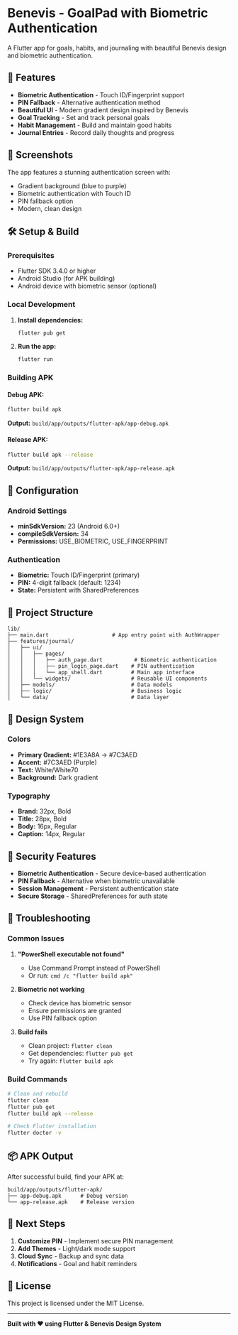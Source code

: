 # Benevis - GoalPad with Biometric Authentication

A Flutter app for goals, habits, and journaling with beautiful Benevis design and biometric authentication.

## 🚀 Features

- **Biometric Authentication** - Touch ID/Fingerprint support
- **PIN Fallback** - Alternative authentication method
- **Beautiful UI** - Modern gradient design inspired by Benevis
- **Goal Tracking** - Set and track personal goals
- **Habit Management** - Build and maintain good habits
- **Journal Entries** - Record daily thoughts and progress

## 📱 Screenshots

The app features a stunning authentication screen with:
- Gradient background (blue to purple)
- Biometric authentication with Touch ID
- PIN fallback option
- Modern, clean design

## 🛠️ Setup & Build

### Prerequisites
- Flutter SDK 3.4.0 or higher
- Android Studio (for APK building)
- Android device with biometric sensor (optional)

### Local Development

1. **Install dependencies:**
   ```bash
   flutter pub get
   ```

2. **Run the app:**
   ```bash
   flutter run
   ```

### Building APK

#### Debug APK:
```bash
flutter build apk
```
**Output:** `build/app/outputs/flutter-apk/app-debug.apk`

#### Release APK:
```bash
flutter build apk --release
```
**Output:** `build/app/outputs/flutter-apk/app-release.apk`

## 🔧 Configuration

### Android Settings
- **minSdkVersion:** 23 (Android 6.0+)
- **compileSdkVersion:** 34
- **Permissions:** USE_BIOMETRIC, USE_FINGERPRINT

### Authentication
- **Biometric:** Touch ID/Fingerprint (primary)
- **PIN:** 4-digit fallback (default: 1234)
- **State:** Persistent with SharedPreferences

## 📁 Project Structure

```
lib/
├── main.dart                    # App entry point with AuthWrapper
├── features/journal/
│   ├── ui/
│   │   ├── pages/
│   │   │   ├── auth_page.dart          # Biometric authentication
│   │   │   ├── pin_login_page.dart    # PIN authentication
│   │   │   └── app_shell.dart         # Main app interface
│   │   └── widgets/                   # Reusable UI components
│   ├── models/                        # Data models
│   ├── logic/                         # Business logic
│   └── data/                          # Data layer
```

## 🎨 Design System

### Colors
- **Primary Gradient:** #1E3A8A → #7C3AED
- **Accent:** #7C3AED (Purple)
- **Text:** White/White70
- **Background:** Dark gradient

### Typography
- **Brand:** 32px, Bold
- **Title:** 28px, Bold
- **Body:** 16px, Regular
- **Caption:** 14px, Regular

## 🔐 Security Features

- **Biometric Authentication** - Secure device-based authentication
- **PIN Fallback** - Alternative when biometric unavailable
- **Session Management** - Persistent authentication state
- **Secure Storage** - SharedPreferences for auth state

## 🚨 Troubleshooting

### Common Issues

1. **"PowerShell executable not found"**
   - Use Command Prompt instead of PowerShell
   - Or run: `cmd /c "flutter build apk"`

2. **Biometric not working**
   - Check device has biometric sensor
   - Ensure permissions are granted
   - Use PIN fallback option

3. **Build fails**
   - Clean project: `flutter clean`
   - Get dependencies: `flutter pub get`
   - Try again: `flutter build apk`

### Build Commands

```bash
# Clean and rebuild
flutter clean
flutter pub get
flutter build apk --release

# Check Flutter installation
flutter doctor -v
```

## 📦 APK Output

After successful build, find your APK at:
```
build/app/outputs/flutter-apk/
├── app-debug.apk      # Debug version
└── app-release.apk    # Release version
```

## 🎯 Next Steps

1. **Customize PIN** - Implement secure PIN management
2. **Add Themes** - Light/dark mode support
3. **Cloud Sync** - Backup and sync data
4. **Notifications** - Goal and habit reminders

## 📄 License

This project is licensed under the MIT License.

---

**Built with ❤️ using Flutter & Benevis Design System**